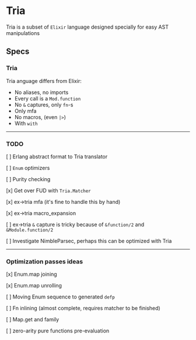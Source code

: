 # Tria

Tria is a subset of `Elixir` language designed specially for easy AST manipulations

## Specs

### Tria

Tria anguage differs from Elixir:
* No aliases, no imports
* Every call is a `Mod.function`
* No `&` captures, only `fn`-s
* Only mfa
* No macros, (even `|>`)
* With `with`

---

### TODO

[ ] Erlang abstract format to Tria translator

[ ] `Enum` optimizers

[ ] Purity checking

[x] Get over FUD with `Tria.Matcher`

[x] ex->tria mfa (it's fine to handle this by hand)

[x] ex->tria macro_expansion

[ ] ex->tria `&` capture
    is tricky because of `&function/2` and `&Module.function/2`

[ ] Investigate NimbleParsec, perhaps this can be optimized with Tria

---

### Optimization passes ideas

[x] Enum.map joining

[x] Enum.map unrolling

[ ] Moving Enum sequence to generated `defp`

[ ] Fn inlining (almost complete, requires matcher to be finished)

[ ] Map.get and family

[ ] zero-arity pure functions pre-evaluation
